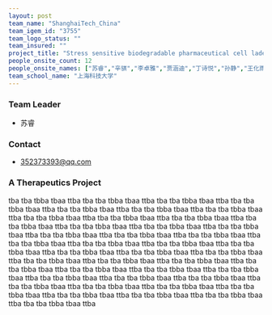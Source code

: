 ```yaml
---
layout: post
team_name: "ShanghaiTech_China"
team_igem_id: "3755"
team_logo_status: ""
team_insured: ""
project_title: "Stress sensitive biodegradable pharmaceutical cell laden adhesive hydrogel for fracture repair"
people_onsite_count: 12
people_onsite_names: ["苏睿","辛骐","李卓雅","贾涵迪","丁诗悦","孙静","王化雨","丁涵","王恺君","凌子傲","朱轶尧","苏舒摇"]
team_school_name: "上海科技大学"
---
```



### Team Leader
* 苏睿

### Contact
* 352373393@qq.com

### A Therapeutics Project

tba tba tbba tbaa ttba tba tba tbba tbaa ttba tba tba tbba tbaa ttba tba tba tbba tbaa ttba tba tba tbba tbaa ttba tba tba tbba tbaa ttba tba tba tbba tbaa ttba tba tba tbba tbaa ttba tba tba tbba tbaa ttba tba tba tbba tbaa ttba tba tba tbba tbaa ttba tba tba tbba tbaa ttba tba tba tbba tbaa ttba tba tba tbba tbaa ttba tba tba tbba tbaa ttba tba tba tbba tbaa ttba tba tba tbba tbaa ttba tba tba tbba tbaa ttba tba tba tbba tbaa ttba tba tba tbba tbaa ttba tba tba tbba tbaa ttba tba tba tbba tbaa ttba tba tba tbba tbaa ttba tba tba tbba tbaa ttba tba tba tbba tbaa ttba tba tba tbba tbaa ttba tba tba tbba tbaa ttba tba tba tbba tbaa ttba tba tba tbba tbaa ttba tba tba tbba tbaa ttba tba tba tbba tbaa ttba tba tba tbba tbaa ttba tba tba tbba tbaa ttba tba tba tbba tbaa ttba tba tba tbba tbaa ttba tba tba tbba tbaa ttba tba tba tbba tbaa ttba tba tba tbba tbaa ttba tba tba tbba tbaa ttba tba tba tbba tbaa ttba tba tba tbba tbaa ttba tba tba tbba tbaa ttba 
